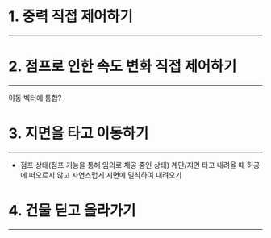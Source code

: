
# 1. 중력 직접 제어하기
---



# 2. 점프로 인한 속도 변화 직접 제어하기
---

이동 벡터에 통합?


# 3. 지면을 타고 이동하기
---
- 점프 상태(점프 기능을 통해 임의로 체공 중인 상태) 계단/지면 타고 내려올 때 허공에 떠오르지 않고 자연스럽게 지면에 밀착하여 내려오기


# 4. 건물 딛고 올라가기
---



